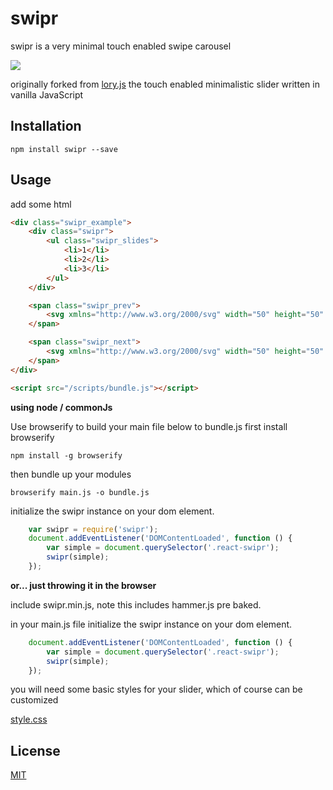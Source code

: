 # swipr

swipr is a very minimal touch enabled swipe carousel

![](http://img1.wikia.nocookie.net/__cb20130426021828/villains/images/thumb/7/78/Swiper.jpg/500px-Swiper.jpg)

originally forked from [lory.js](http://meandmax.github.io/lory/) the touch enabled minimalistic slider written in vanilla JavaScript

## Installation

`npm install swipr --save`

## Usage

add some html

```html
<div class="swipr_example">
    <div class="swipr">
        <ul class="swipr_slides">
            <li>1</li>
            <li>2</li>
            <li>3</li>
        </ul>
    </div>

    <span class="swipr_prev">
        <svg xmlns="http://www.w3.org/2000/svg" width="50" height="50" viewBox="0 0 501.5 501.5"><g><path fill="#2E435A" d="M302.67 90.877l55.77 55.508L254.575 250.75 358.44 355.116l-55.77 55.506L143.56 250.75z"></path></g></svg>
    </span>

    <span class="swipr_next">
        <svg xmlns="http://www.w3.org/2000/svg" width="50" height="50" viewBox="0 0 501.5 501.5"><g><path fill="#2E435A" d="M199.33 410.622l-55.77-55.508L247.425 250.75 143.56 146.384l55.77-55.507L358.44 250.75z"></path></g></svg>
    </span>
</div>

<script src="/scripts/bundle.js"></script>

```

<b>using node / commonJs</b>

Use browserify to build your main file below to bundle.js
first install browserify
    
`npm install -g browserify`

then bundle up your modules

`browserify main.js -o bundle.js`

initialize the swipr instance on your dom element.

```javascript
    var swipr = require('swipr');
    document.addEventListener('DOMContentLoaded', function () {
        var simple = document.querySelector('.react-swipr');
        swipr(simple);
    });
```

<b>or... just throwing it in the browser</b>

include swipr.min.js, note this includes hammer.js pre baked.

in your main.js file initialize the swipr instance on your dom element.

```javascript
    document.addEventListener('DOMContentLoaded', function () {
        var simple = document.querySelector('.react-swipr');
        swipr(simple);
    });
```

you will need some basic styles for your slider, which of course can be customized

[style.css](https://raw.githubusercontent.com/isekivacenz/swipr/master/example/styles.css)


## License

[MIT](http://opensource.org/licenses/MIT)

